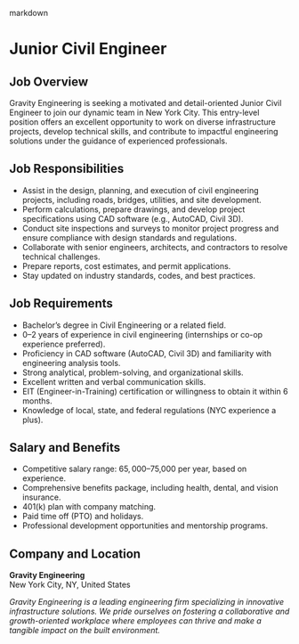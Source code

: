 markdown
# **Junior Civil Engineer**  

## **Job Overview**  
Gravity Engineering is seeking a motivated and detail-oriented Junior Civil Engineer to join our dynamic team in New York City. This entry-level position offers an excellent opportunity to work on diverse infrastructure projects, develop technical skills, and contribute to impactful engineering solutions under the guidance of experienced professionals.  

## **Job Responsibilities**  
- Assist in the design, planning, and execution of civil engineering projects, including roads, bridges, utilities, and site development.  
- Perform calculations, prepare drawings, and develop project specifications using CAD software (e.g., AutoCAD, Civil 3D).  
- Conduct site inspections and surveys to monitor project progress and ensure compliance with design standards and regulations.  
- Collaborate with senior engineers, architects, and contractors to resolve technical challenges.  
- Prepare reports, cost estimates, and permit applications.  
- Stay updated on industry standards, codes, and best practices.  

## **Job Requirements**  
- Bachelor’s degree in Civil Engineering or a related field.  
- 0–2 years of experience in civil engineering (internships or co-op experience preferred).  
- Proficiency in CAD software (AutoCAD, Civil 3D) and familiarity with engineering analysis tools.  
- Strong analytical, problem-solving, and organizational skills.  
- Excellent written and verbal communication skills.  
- EIT (Engineer-in-Training) certification or willingness to obtain it within 6 months.  
- Knowledge of local, state, and federal regulations (NYC experience a plus).  

## **Salary and Benefits**  
- Competitive salary range: $65,000–$75,000 per year, based on experience.  
- Comprehensive benefits package, including health, dental, and vision insurance.  
- 401(k) plan with company matching.  
- Paid time off (PTO) and holidays.  
- Professional development opportunities and mentorship programs.  

## **Company and Location**  
**Gravity Engineering**  
New York City, NY, United States  

*Gravity Engineering is a leading engineering firm specializing in innovative infrastructure solutions. We pride ourselves on fostering a collaborative and growth-oriented workplace where employees can thrive and make a tangible impact on the built environment.*